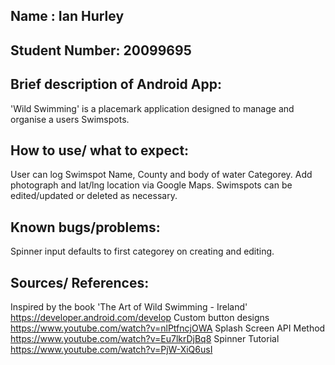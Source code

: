 ## Name : Ian Hurley

## Student Number: 20099695

## Brief description of Android App:

'Wild Swimming' is a placemark application designed to manage and organise a users Swimspots.

## How to use/ what to expect:

User can log Swimspot Name, County and body of water Categorey. Add photograph and lat/lng location via Google Maps.
Swimspots can be edited/updated or deleted as necessary.

## Known bugs/problems:

Spinner input defaults to first categorey on creating and editing.

## Sources/ References:

Inspired by the book 'The Art of Wild Swimming - Ireland'
https://developer.android.com/develop
Custom button designs https://www.youtube.com/watch?v=nlPtfncjOWA
Splash Screen API Method https://www.youtube.com/watch?v=Eu7lkrDjBq8
Spinner Tutorial https://www.youtube.com/watch?v=PjW-XiQ6usI